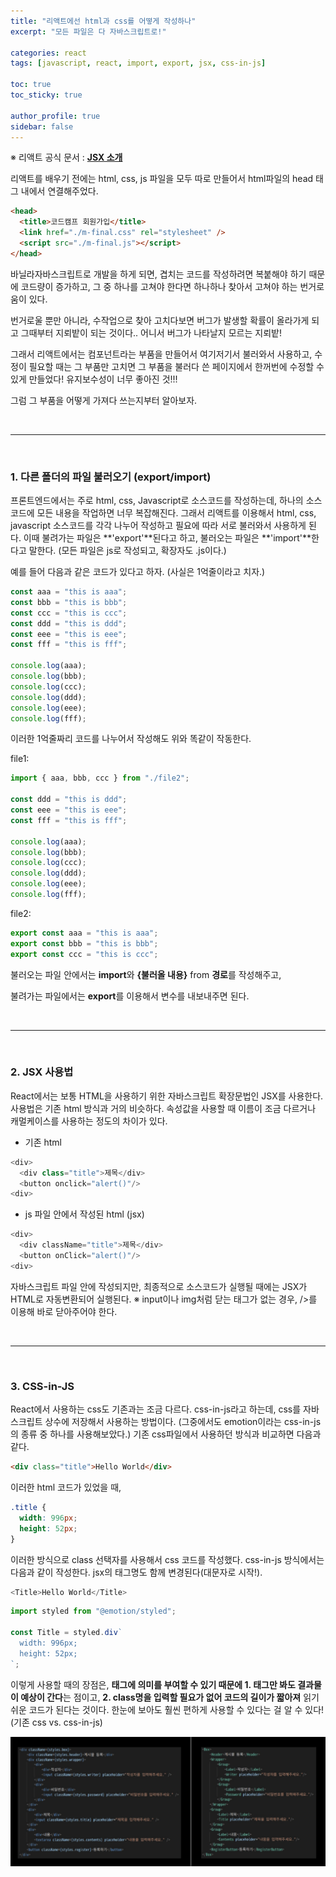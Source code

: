 ```yaml
---
title: "리액트에선 html과 css를 어떻게 작성하나"
excerpt: "모든 파일은 다 자바스크립트로!"

categories: react
tags: [javascript, react, import, export, jsx, css-in-js]

toc: true
toc_sticky: true

author_profile: true
sidebar: false
---
```


※ 리액트 공식 문서 : [**JSX 소개**](https://ko.reactjs.org/docs/introducing-jsx.html)

리액트를 배우기 전에는 html, css, js 파일을 모두 따로 만들어서 html파일의 head 태그 내에서 연결해주었다.

```html
<head>
  <title>코드캠프 회원가입</title>
  <link href="./m-final.css" rel="stylesheet" />
  <script src="./m-final.js"></script>
</head>
```

바닐라자바스크립트로 개발을 하게 되면, 겹치는 코드를 작성하려면 복붙해야 하기 때문에 코드량이 증가하고, 그 중 하나를 고쳐야 한다면 하나하나 찾아서 고쳐야 하는 번거로움이 있다.

번거로울 뿐만 아니라, 수작업으로 찾아 고치다보면 버그가 발생할 확률이 올라가게 되고 그때부터 지뢰밭이 되는 것이다.. 어니서 버그가 나타날지 모르는 지뢰밭!

그래서 리액트에서는 컴포넌트라는 부품을 만들어서 여기저기서 불러와서 사용하고, 수정이 필요할 때는 그 부품만 고치면 그 부품을 불러다 쓴 페이지에서 한꺼번에 수정할 수 있게 만들었다! 유지보수성이 너무 좋아진 것!!!

그럼 그 부품을 어떻게 가져다 쓰는지부터 알아보자.

<br>

---

<br>

### 1. 다른 폴더의 파일 불러오기 (export/import)

프론트엔드에서는 주로 html, css, Javascript로 소스코드를 작성하는데, 하나의 소스코드에 모든 내용을 작업하면 너무 복잡해진다. 그래서 리액트를 이용해서 html, css, javascript 소스코드를 각각 나누어 작성하고 필요에 따라 서로 불러와서 사용하게 된다. 이때 불려가는 파일은 **'export'**된다고 하고, 불러오는 파일은 **'import'**한다고 말한다. (모든 파일은 js로 작성되고, 확장자도 .js이다.)

예를 들어 다음과 같은 코드가 있다고 하자. (사실은 1억줄이라고 치자.)

```javascript
const aaa = "this is aaa";
const bbb = "this is bbb";
const ccc = "this is ccc";
const ddd = "this is ddd";
const eee = "this is eee";
const fff = "this is fff";

console.log(aaa);
console.log(bbb);
console.log(ccc);
console.log(ddd);
console.log(eee);
console.log(fff);
```

이러한 1억줄짜리 코드를 나누어서 작성해도 위와 똑같이 작동한다.

file1:

```javascript
import { aaa, bbb, ccc } from "./file2";

const ddd = "this is ddd";
const eee = "this is eee";
const fff = "this is fff";

console.log(aaa);
console.log(bbb);
console.log(ccc);
console.log(ddd);
console.log(eee);
console.log(fff);
```

file2:

```javascript
export const aaa = "this is aaa";
export const bbb = "this is bbb";
export const ccc = "this is ccc";
```

불러오는 파일 안에서는 **import**와 **{불러올 내용}** from **경로**를 작성해주고,

불려가는 파일에서는 **export**를 이용해서 변수를 내보내주면 된다.

<br>

---

<br>

### 2. JSX 사용법

React에서는 보통 HTML을 사용하기 위한 자바스크립트 확장문법인 JSX를 사용한다. 사용법은 기존 html 방식과 거의 비슷하다. 속성값을 사용할 때 이름이 조금 다르거나 캐멀케이스를 사용하는 정도의 차이가 있다.

- 기존 html

```javascript
<div>
  <div class="title">제목</div>
  <button onclick="alert()"/>
<div>
```

- js 파일 안에서 작성된 html (jsx)

```javascript
<div>
  <div className="title">제목</div>
  <button onClick="alert()"/>
<div>
```

자바스크립트 파일 안에 작성되지만, 최종적으로 소스코드가 실행될 때에는 JSX가 HTML로 자동변환되어 실행된다.
※ input이나 img처럼 닫는 태그가 없는 경우, />를 이용해 바로 닫아주어야 한다.

<br>

---

<br>

### 3. CSS-in-JS

React에서 사용하는 css도 기존과는 조금 다르다. css-in-js라고 하는데, css를 자바스크립트 상수에 저장해서 사용하는 방법이다. (그중에서도 emotion이라는 css-in-js의 종류 중 하나를 사용해보았다.) 기존 css파일에서 사용하던 방식과 비교하면 다음과 같다.

```html
<div class="title">Hello World</div>
```

이러한 html 코드가 있었을 때,

```css
.title {
  width: 996px;
  height: 52px;
}
```

이러한 방식으로 class 선택자를 사용해서 css 코드를 작성했다. css-in-js 방식에서는 다음과 같이 작성한다. jsx의 태그명도 함께 변경된다(대문자로 시작!).

```javascript
<Title>Hello World</Title>
```

```javascript
import styled from "@emotion/styled";

const Title = styled.div`
  width: 996px;
  height: 52px;
`;
```

이렇게 사용할 때의 장점은, **태그에 의미를 부여할 수 있기 때문에 1. 태그만 봐도 결과물이 예상이 간다**는 점이고, **2. class명을 입력할 필요가 없어 코드의 길이가 짧아져** 읽기 쉬운 코드가 된다는 것이다. 한눈에 보아도 훨씬 편하게 사용할 수 있다는 걸 알 수 있다! (기존 css vs. css-in-js)

![css-in-js](/assets/images/jsx/css-in-js.jpg)
